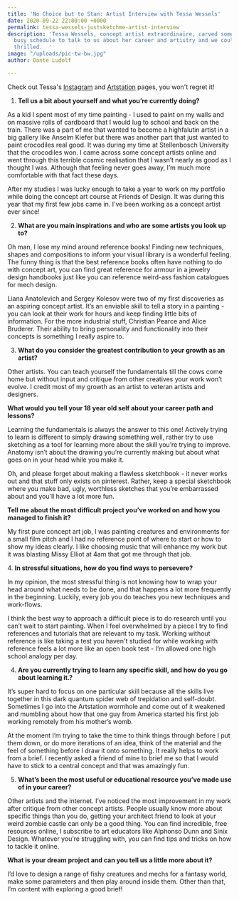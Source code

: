 ```yaml
---
title: 'No Choice but to Stan: Artist Interview with Tessa Wessels'
date: 2020-09-22 22:00:00 +0000
permalink: tessa-wessels-justsketchme-artist-interview
description: 'Tessa Wessels, concept artist extraordinaire, carved some time in her
  busy schedule to talk to us about her career and artistry and we couldn''t be more
  thrilled.  '
image: "/uploads/pic-tw-bw.jpg"
author: Dante Ludolf

---
```

Check out Tessa's [Instagram](https://www.instagram.com/_strawbs/) and [Artstation](https://www.artstation.com/tessawessels) pages, you won't regret it!

1. **Tell us a bit about yourself and what you’re currently doing?**

As a kid I spent most of my time painting - I used to paint on my walls and on massive rolls of cardboard that I would lug to school and back on the train. There was a part of me that wanted to become a highfalutin artist in a big gallery like Anselm Kiefer but there was another part that just wanted to paint crocodiles real good. It was during my time at Stellenbosch University that the crocodiles won. I came across some concept artists online and went through this terrible cosmic realisation that I wasn’t nearly as good as I thought I was. Although that feeling never goes away, I’m much more comfortable with that fact these days.

After my studies I was lucky enough to take a year to work on my portfolio while doing the concept art course at Friends of Design. It was during this year that my first few jobs came in. I’ve been working as a concept artist ever since!

2. **What are you main inspirations and who are some artists you look up to?**

Oh man, I lose my mind around reference books! Finding new techniques, shapes and compositions to inform your visual library is a wonderful feeling. The funny thing is that the best reference books often have nothing to do with concept art, you can find great reference for armour in a jewelry design handbooks just like you can reference weird-ass fashion catalogues for mech design.

Liana Anatolevich and Sergey Kolesov were two of my first discoveries as an aspiring concept artist. It’s an enviable skill to tell a story in a painting - you can look at their work for hours and keep finding little bits of information. For the more industrial stuff, Christian Pearce and Alice Bruderer. Their ability to bring personality and functionality into their concepts is something I really aspire to.

3. **What do you consider the greatest contribution to your growth as an artist?**

Other artists. You can teach yourself the fundamentals till the cows come home but without input and critique from other creatives your work won’t evolve. I credit most of my growth as an artist to veteran artists and designers.

**What would you tell your 18 year old self about your career path and lessons?**

Learning the fundamentals is always the answer to this one! Actively trying to learn is different to simply drawing something well, rather try to use sketching as a tool for learning more about the skill you’re trying to improve. Anatomy isn’t about the drawing you’re currently making but about what goes on in your head while you make it.

Oh, and please forget about making a flawless sketchbook - it never works out and that stuff only exists on pinterest. Rather, keep a special sketchbook where you make bad, ugly, worthless sketches that you’re embarrassed about and you’ll have a lot more fun.

**Tell me about the most difficult project you’ve worked on and how you managed to finish it?**

My first pure concept art job, I was painting creatures and environments for a small film pitch and I had no reference point of where to start or how to show my ideas clearly. I like choosing music that will enhance my work but it was blasting Missy Elliot at 4am that got me through that job.

4\. **In stressful situations, how do you find ways to persevere?**

In my opinion, the most stressful thing is not knowing how to wrap your head around what needs to be done, and that happens a lot more frequently in the beginning. Luckily, every job you do teaches you new techniques and work-flows.

I think the best way to approach a difficult piece is to do research until you can’t wait to start painting. When I feel overwhelmed by a piece I try to find references and tutorials that are relevant to my task. Working without reference is like taking a test you haven't studied for while working with reference feels a lot more like an open book test - I’m allowed one high school analogy per day.

4. **Are you currently trying to learn any specific skill, and how do you go about learning it.?**

It’s super hard to focus on one particular skill because all the skills live together in this dark quantum spider web of trepidation and self-doubt. Sometimes I go into the Artstation wormhole and come out of it weakened and mumbling about how that one guy from America started his first job working remotely from his mother’s womb.

At the moment I’m trying to take the time to think things through before I put them down, or do more iterations of an idea, think of the material and the feel of something before I draw it onto something. It really helps to work from a brief. I recently asked a friend of mine to brief me so that I would have to stick to a central concept and that was amazingly fun.

5. **What’s been the most useful or educational resource you’ve made use of in your career?**

Other artists and the internet. I’ve noticed the most improvement in my work after critique from other concept artists. People usually know more about specific things than you do, getting your architect friend to look at your weird zombie castle can only be a good thing. You can find incredible, free resources online, I subscribe to art educators like Alphonso Dunn and Sinix Design. Whatever you’re struggling with, you can find tips and tricks on how to tackle it online.

**What is your dream project and can you tell us a little more about it?**

I’d love to design a range of fishy creatures and mechs for a fantasy world, make some parameters and then play around inside them. Other than that, I’m content with exploring a good brief!
